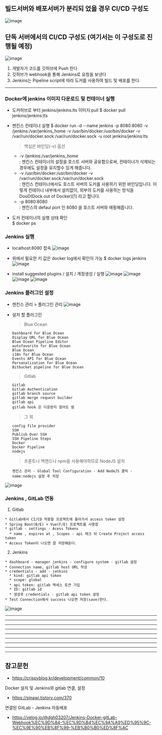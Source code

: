 ## 빌드서버와 배포서버가 분리되 었을 경우 CI/CD 구성도
![image](https://user-images.githubusercontent.com/96723249/210200986-69720680-e5c6-42db-ad04-736df4f385b9.png)

## 단독 서버에서의 CI/CD 구성도 (여기서는 이 구성도로 진행될 예정)
![image](https://user-images.githubusercontent.com/96723249/210201013-c02f4d61-fd9b-4a64-8293-831082a383c2.png)
  1. 개발자가 코드를 깃허브에 Push 한다
  2. 깃허브가 webhook을 통해 Jenkins로 요청을 보낸다
  3. Jenkins는 Pipeline script에 따라 도커를 사용하여 빌드 및 배포를 한다.

<hr>

### Docker에 jenkins 이미지 다운로드 및 컨테이너 실행
  * 도커허브로 부터 jenkins/jenkins:lts 이미지 pull
    $ docker pull jenkins/jenkins:lts
  * 젠킨스 컨테이너 실행
    $ docker run -d --name jenkins -p 8080:8080 -v /jenkins:/var/jenkins_home -v /usr/bin/docker:/usr/bin/docker -v /var/run/docker.sock:/var/run/docker.sock -u root jenkins/jenkins:lts
    > 핵심은 바인딩(-v) 옵션
      * -v /jenkins:/var/jenkins_home    
        : 젠킨스 컨테이너의 설정을 호스트 서버와 공유함으로써, 컨테이너가 삭제되는 경우에도 설정을 유지할수 있게 해줍니다.
      * -v /usr/bin/docker:/usr/bin/docker -v /var/run/docker.sock:/var/run/docker.sock   
        : 젠킨스 컨테이너에서도 호스트 서버의 도커를 사용하기 위한 바인딩입니다.
          이렇게 컨테이너 내부에서 설치없이, 외부의 도커를 사용하는 방식을 DooD(Dock out of Docker)[1] 라고 합니다.
      * -p 8080:8080   
        : 젠킨스의 defaul port 인 8080 을 호스트 서버와 매핑해줍니다.
  
  * 도커 컨테이너의 실행 상태 확인   
    $ docker ps

### Jenkins 실행
  * localhost:8080 접속
![image](https://user-images.githubusercontent.com/96723249/210201896-1c542c22-f087-40de-bdfe-e5bed1a91071.png)
  
  * 위에서 필요한 키 값은 docker log에서 확인이 가능
    $ docker logs jenkins
![image](https://user-images.githubusercontent.com/96723249/210202021-9ea68c24-9284-476f-8dfc-c150975835c3.png)

  * install suggested plugins / 설치 / 계정생성 / 실행 
![image](https://user-images.githubusercontent.com/96723249/210202113-e00a0dff-b00a-44a2-b2c5-8dd770e7394e.png)
![image](https://user-images.githubusercontent.com/96723249/210202524-806f7986-84c1-458c-8dd5-394ddbd6396d.png)
![image](https://user-images.githubusercontent.com/96723249/210202531-6ed7055a-2733-43fc-afcd-13fbd53b2356.png)
![image](https://user-images.githubusercontent.com/96723249/210202581-9ebc210b-d9f2-426d-9a7a-d45ff3b02dee.png)

### Jenkins 플러그인 설정
  * 젠킨스 관리 > 플러그인 관리
![image](https://user-images.githubusercontent.com/96723249/210203148-48936ca0-763f-4cbf-bfb1-865501af58ea.png)
  
  * 설치 할 플러그인
    > Blue Ocean 
    
        Dashboard for Blue Ocean   
        Display URL for Blue Ocean   
        Blue Ocean Pipeline Editor   
        autofavorite for Blue Ocean   
        Blue Ocean   
        i18n for Blue Ocean   
        Events API for Blue Ocean   
        Personalization for Blue Ocean   
        Bitbucket pipeline for Blue Ocean   

    > Gitlab
    
        Gitlab   
        Gitlab Authentication   
        gitlab branch source   
        gitlab merge request builder   
        gitlab api   
        gitlab hook 은 다운받지 않아도 됨   

    > 그 외
    
        config file provider   
        SSH   
        Publish Over SSH   
        SSH Pipeline Steps   
        Docker   
        Docker Pipeline   
        nodejs   
      
    > 프론트나 백엔드나 npm을 사용해야하므로 NodeJS 설치   
    
        젠킨스 관리 - Global Tool Configuration - Add NodeJS 클릭 - name:nodejs 설정 후 저장   
![image](https://user-images.githubusercontent.com/96723249/210203715-1262db99-c17e-4f91-b536-bb2fd95eda1f.png)

### Jenkins , GitLab 연동
  1) Gitlab
  
    * Gitlab에서 CI/CD 적용할 프로젝트에 들어가서 access token 설정
    * Spring Boot(B/E) + Vue(F/E) 프로젝트를 사용함
    * gitlab - settings - Acess Tokens
      * name , expires at , Scopes - api 체크 뒤 Create Project access token
    * Access Token이 나오면 잘 저장해둔다.
    
  2) Jenkins
  
    * dashboard - manager jenkins - configure system - gitlab 설정
    * Connection name, gitlab host URL 작성
    * credentials - add - jenkins
      * kind: gitlab api token
      * scope: global
      * api token: gitlab 액세스 토큰 기입
      * ID: gitlab id
      * 생성후 credentials - gitlab api token 설정
    * Test Connection해서 success 나오면 저장(save)한다.
![image](https://user-images.githubusercontent.com/96723249/210208590-d10964c7-94f9-482e-8698-54c19cad9ad8.png)


<hr>
<hr>
<hr>
<hr>
<hr>
<hr>
<hr>
<hr>
<hr>



## 참고문헌
  * https://crispyblog.kr/development/common/10   

Docker 설치 및 Jenkins와 gitlab 연결, 설정
  * https://sinawi.tistory.com/370

연결된 GitLab - Jenkins 자동배포
  * https://velog.io/@dgh03207/Jenkins-Docker-gitLab-Webhook%EC%9D%84-%EC%9D%B4%EC%9A%A9%ED%95%9C-%EC%9E%90%EB%8F%99-%EB%B0%B0%ED%8F%AC
